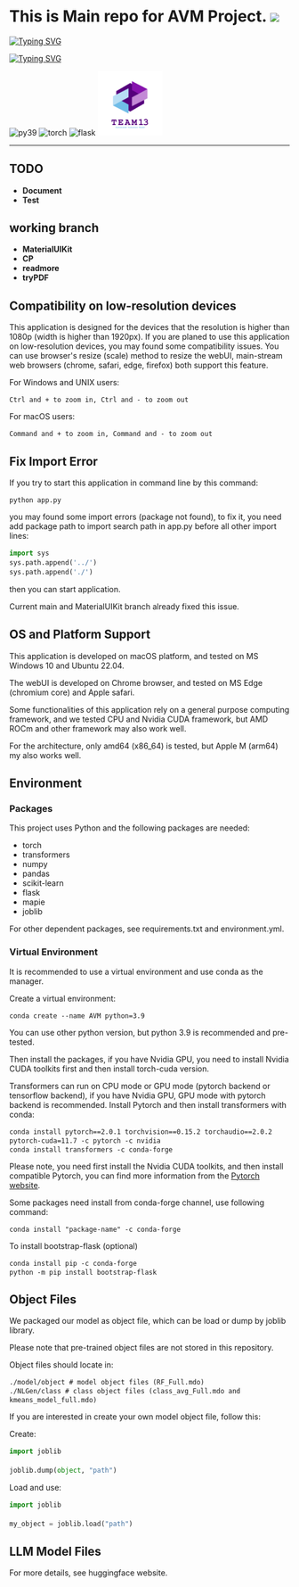 # **This is Main repo for AVM Project.** <img src="https://raw.githubusercontent.com/aemmadi/aemmadi/master/wave.gif" width="30">



[![Typing SVG](https://readme-typing-svg.demolab.com?font=Fira+Code&pause=1000&color=F7B769&width=435&lines=We+are+GRP-Team13)](https://git.io/typing-svg)

[![Typing SVG](https://readme-typing-svg.demolab.com?font=Fira+Code&pause=1000&color=F7B769&width=435&lines=Automated+Valuation+Model)](https://git.io/typing-svg)

<span > 
    <img src="https://img.shields.io/badge/Python-_3.9-blue"  alt="py39"/> 
    <img src="https://img.shields.io/badge/Tensorflow-_2.10-g"  alt="torch"/> 
    <img src="https://img.shields.io/badge/Flask-_2.2.2-g"  alt="flask"/> 
</span>

<img src="./markdown/img/teamlogo.png" width="23%" height="23%" alt="team13"/>

***

## **TODO**
- **Document**
- **Test**

## **working branch**
- **MaterialUIKit**
- **CP**
- **readmore**
- **tryPDF**


## **Compatibility on low-resolution devices**
This application is designed for the devices that the resolution is higher than 1080p (width is higher than 1920px). If you are planed to use this application on low-resolution devices, you may found some compatibility issues. You can use browser's resize (scale) method to resize the webUI, main-stream web browsers (chrome, safari, edge, firefox) both support this feature. 

For Windows and UNIX users:
```shell
Ctrl and + to zoom in, Ctrl and - to zoom out
```
For macOS users:
```shell
Command and + to zoom in, Command and - to zoom out
```


## **Fix Import Error**
If you try to start this application in command line by this command:
```shell
python app.py
```
you may found some import errors (package not found), to fix it, you need add package path to import search path
in app.py before all other import lines:
```python
import sys
sys.path.append('../')
sys.path.append('./')
```
then you can start application.

Current main and MaterialUIKit branch already fixed this issue.

## **OS and Platform Support**
This application is developed on macOS platform, and tested on MS Windows 10 and Ubuntu 22.04.

The webUI is developed on Chrome browser, and tested on MS Edge (chromium core) and Apple safari.

Some functionalities of this application rely on a general purpose computing framework, and we tested CPU and Nvidia CUDA framework, but AMD ROCm and other framework may also work well.

For the architecture, only amd64 (x86_64) is tested, but Apple M (arm64) my also works well.

## **Environment**
### Packages
This project uses Python and the following packages are needed:
* torch
* transformers
* numpy
* pandas
* scikit-learn
* flask
* mapie
* joblib

For other dependent packages, see requirements.txt and environment.yml.

### Virtual Environment
It is recommended to use a virtual environment and use conda as the manager.

Create a virtual environment:
```shell
conda create --name AVM python=3.9
```
You can use other python version, but python 3.9 is recommended and pre-tested.

Then install the packages, if you have Nvidia GPU, you need to install Nvidia CUDA toolkits first and then install torch-cuda version.

Transformers can run on CPU mode or GPU mode (pytorch backend or tensorflow backend), if you have Nvidia GPU, GPU mode with pytorch backend is recommended. Install Pytorch and then install transformers with conda:
```shell
conda install pytorch==2.0.1 torchvision==0.15.2 torchaudio==2.0.2 pytorch-cuda=11.7 -c pytorch -c nvidia
conda install transformers -c conda-forge
```
Please note, you need first install the Nvidia CUDA toolkits, and then install compatible Pytorch, you can find more information from the [Pytorch website](https://pytorch.org/get-started/previous-versions/).

Some packages need install from conda-forge channel, use following command:
```shell
conda install "package-name" -c conda-forge
```

To install bootstrap-flask (optional)
```shell
conda install pip -c conda-forge
python -m pip install bootstrap-flask
```

## **Object Files**
We packaged our model as object file, which can be load or dump by joblib library.

Please note that pre-trained object files are not stored in this repository.

Object files should locate in:
```shell
./model/object # model object files (RF_Full.mdo) 
./NLGen/class # class object files (class_avg_Full.mdo and kmeans_model_full.mdo)
```

If you are interested in create your own model object file, follow this:

Create:

```python
import joblib

joblib.dump(object, "path")
```

Load and use:
```python
import joblib

my_object = joblib.load("path")
```

## **LLM Model Files**
For more details, see huggingface website.
